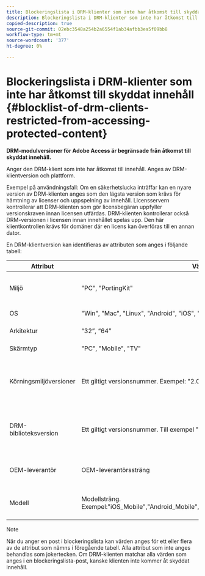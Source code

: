 ```yaml
---
title: Blockeringslista i DRM-klienter som inte har åtkomst till skyddat innehåll
description: Blockeringslista i DRM-klienter som inte har åtkomst till skyddat innehåll
copied-description: true
source-git-commit: 02ebc3548a254b2a6554f1ab34afbb3ea5f09bb8
workflow-type: tm+mt
source-wordcount: '377'
ht-degree: 0%

---
```


# Blockeringslista i DRM-klienter som inte har åtkomst till skyddat innehåll {#blocklist-of-drm-clients-restricted-from-accessing-protected-content}

**DRM-modulversioner för Adobe Access är begränsade från åtkomst till skyddat innehåll.**

Anger den DRM-klient som inte har åtkomst till innehåll. Anges av DRM-klientversion och plattform.

Exempel på användningsfall: Om en säkerhetslucka inträffar kan en nyare version av DRM-klienten anges som den lägsta version som krävs för hämtning av licenser och uppspelning av innehåll. Licensservern kontrollerar att DRM-klienten som gör licensbegäran uppfyller versionskraven innan licensen utfärdas. DRM-klienten kontrollerar också DRM-versionen i licensen innan innehållet spelas upp. Den här klientkontrollen krävs för domäner där en licens kan överföras till en annan dator.

En DRM-klientversion kan identifieras av attributen som anges i följande tabell:

| **Attribut** | **Värden som stöds** | **Matcha villkor** | **Beskrivning** |
|---|---|---|---|
| Miljö | &quot;PC&quot;, &quot;PortingKit&quot; | Exakt matchning | Identifierar om klienten körs på en stationär dator eller någon annan enhet. |
| OS | &quot;Win&quot;, &quot;Mac&quot;, &quot;Linux&quot;, &quot;Android&quot;, &quot;iOS&quot;, &quot;ChromeOS&quot; | Exakt matchning | Plattform |
| Arkitektur | “32”, “64” | Exakt matchning | 32- eller 64-bitars |
| Skärmtyp | &quot;PC&quot;, &quot;Mobile&quot;, &quot;TV&quot; | Exakt matchning | |
| Körningsmiljöversioner | Ett giltigt versionsnummer. Exempel: &quot;2.0.0&quot;, &quot;3.0&quot;, &quot;4.0&quot;, &quot;11.0&quot; osv. | Matchar om klientversionen är mindre än eller lika med den angivna versionen. | Versionsnummer anges som en kombination av siffror och punkter (&quot;.&quot;) av valfri längd. |
| DRM-biblioteksversion | Ett giltigt versionsnummer. Till exempel &quot;2.0.0&quot;. | Matchar om klientversionen är mindre än eller lika med den angivna versionen. | Versionsnummer anges som en kombination av siffror och punkter (&quot;.&quot;) av valfri längd. |
| OEM-leverantör | OEM-leverantörssträng | Exakt matchning | Identifieringssträng för OEM-leverantör för enheten med porteringsverktyget. |
| Modell | Modellsträng. Exempel:&quot;iOS_Mobile&quot;,&quot;Android_Mobile&quot;,&quot;Chrome&quot;,&quot;ChromeOS_ARM&quot;,&quot;WindowsOnARM&quot;,&quot;AVE&quot; | Exakt matchning | Identifieringssträng för enhetsmodell för enheten med porteringssatsen. |

>[!NOTE]
>
>När du anger en post i blockeringslista kan värden anges för ett eller flera av de attribut som nämns i föregående tabell. Alla attribut som inte anges behandlas som jokertecken. Om DRM-klienten matchar alla värden som anges i en blockeringslista-post, kanske klienten inte kommer åt skyddat innehåll.
